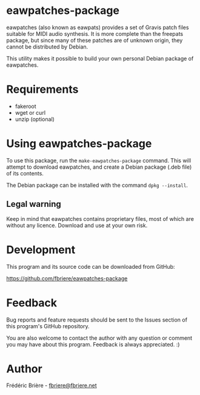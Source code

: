eawpatches-package
==================

eawpatches (also known as eawpats) provides a set of Gravis patch files
suitable for MIDI audio synthesis.  It is more complete than the freepats
package, but since many of these patches are of unknown origin, they cannot be
distributed by Debian.

This utility makes it possible to build your own personal Debian package of
eawpatches.

Requirements
============

  - fakeroot
  - wget or curl
  - unzip (optional)

Using eawpatches-package
========================

To use this package, run the `make-eawpatches-package` command.  This will
attempt to download eawpatches, and create a Debian package (.deb file) of
its contents.

The Debian package can be installed with the command `dpkg --install`.

Legal warning
-------------

Keep in mind that eawpatches contains proprietary files, most of which are
without any licence.  Download and use at your own risk.

Development
===========

This program and its source code can be downloaded from GitHub:

https://github.com/fbriere/eawpatches-package

Feedback
========

Bug reports and feature requests should be sent to the Issues section of this
program's GitHub repository.

You are also welcome to contact the author with any question or comment you
may have about this program.  Feedback is always appreciated.  :)

Author
=======

Frédéric Brière - fbriere@fbriere.net

